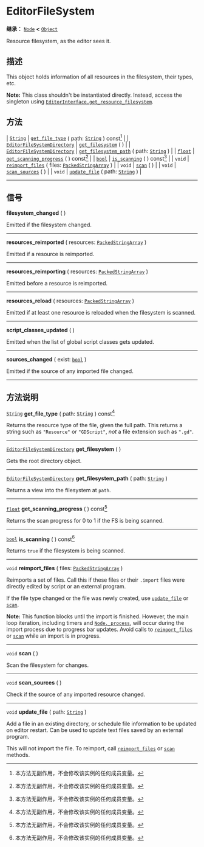 <!-- ⚠ 请勿编辑本文件 ⚠ -->
<!-- 本文档使用脚本从 WeDot 引擎源码仓库生成。 -->
<!-- 生成脚本：https://github.com/WeDot-Engine/WeDot/tree/4.3/doc/tools/make_md.py； -->
<!-- 原文件：https://github.com/WeDot-Engine/WeDot/tree/4.3/doc/classes/EditorFileSystem.xml。 -->

<div id="_class_editorfilesystem"></div>

# EditorFileSystem

**继承：** [`Node`](class_node.md) **<** [`Object`](class_object.md)

Resource filesystem, as the editor sees it.

## 描述

This object holds information of all resources in the filesystem, their types, etc.

 **Note:** This class shouldn't be instantiated directly. Instead, access the singleton using [`EditorInterface.get_resource_filesystem`](#class_editorinterface_method_get_resource_filesystem).

## 方法

| [`String`](class_string.md)                                       | [`get_file_type`](#class_editorfilesystem_method_get_file_type) ( path: [`String`](class_string.md) ) const[^const]            |
| [`EditorFileSystemDirectory`](class_editorfilesystemdirectory.md) | [`get_filesystem`](#class_editorfilesystem_method_get_filesystem) ( )                                                          |
| [`EditorFileSystemDirectory`](class_editorfilesystemdirectory.md) | [`get_filesystem_path`](#class_editorfilesystem_method_get_filesystem_path) ( path: [`String`](class_string.md) )              |
| [`float`](class_float.md)                                         | [`get_scanning_progress`](#class_editorfilesystem_method_get_scanning_progress) ( ) const[^const]                              |
| [`bool`](class_bool.md)                                           | [`is_scanning`](#class_editorfilesystem_method_is_scanning) ( ) const[^const]                                                  |
| `void`                                                            | [`reimport_files`](#class_editorfilesystem_method_reimport_files) ( files: [`PackedStringArray`](class_packedstringarray.md) ) |
| `void`                                                            | [`scan`](#class_editorfilesystem_method_scan) ( )                                                                              |
| `void`                                                            | [`scan_sources`](#class_editorfilesystem_method_scan_sources) ( )                                                              |
| `void`                                                            | [`update_file`](#class_editorfilesystem_method_update_file) ( path: [`String`](class_string.md) )                              |

<!-- rst-class:: classref-section-separator -->

---

## 信号

<div id="_class_class_editorfilesystem_signal_filesystem_changed"></div>

**filesystem_changed** ( ) <div id="class_editorfilesystem_signal_filesystem_changed"></div>

Emitted if the filesystem changed.

<!-- rst-class:: classref-item-separator -->

---

<div id="_class_class_editorfilesystem_signal_resources_reimported"></div>

**resources_reimported** ( resources: [`PackedStringArray`](class_packedstringarray.md) ) <div id="class_editorfilesystem_signal_resources_reimported"></div>

Emitted if a resource is reimported.

<!-- rst-class:: classref-item-separator -->

---

<div id="_class_class_editorfilesystem_signal_resources_reimporting"></div>

**resources_reimporting** ( resources: [`PackedStringArray`](class_packedstringarray.md) ) <div id="class_editorfilesystem_signal_resources_reimporting"></div>

Emitted before a resource is reimported.

<!-- rst-class:: classref-item-separator -->

---

<div id="_class_class_editorfilesystem_signal_resources_reload"></div>

**resources_reload** ( resources: [`PackedStringArray`](class_packedstringarray.md) ) <div id="class_editorfilesystem_signal_resources_reload"></div>

Emitted if at least one resource is reloaded when the filesystem is scanned.

<!-- rst-class:: classref-item-separator -->

---

<div id="_class_class_editorfilesystem_signal_script_classes_updated"></div>

**script_classes_updated** ( ) <div id="class_editorfilesystem_signal_script_classes_updated"></div>

Emitted when the list of global script classes gets updated.

<!-- rst-class:: classref-item-separator -->

---

<div id="_class_class_editorfilesystem_signal_sources_changed"></div>

**sources_changed** ( exist: [`bool`](class_bool.md) ) <div id="class_editorfilesystem_signal_sources_changed"></div>

Emitted if the source of any imported file changed.

<!-- rst-class:: classref-section-separator -->

---

## 方法说明

<div id="_class_editorfilesystem_method_get_file_type"></div>

[`String`](class_string.md) **get_file_type** ( path: [`String`](class_string.md) ) const[^const]<div id="class_editorfilesystem_method_get_file_type"></div>

Returns the resource type of the file, given the full path. This returns a string such as `"Resource"` or `"GDScript"`, *not* a file extension such as `".gd"`.

<!-- rst-class:: classref-item-separator -->

---

<div id="_class_editorfilesystem_method_get_filesystem"></div>

[`EditorFileSystemDirectory`](class_editorfilesystemdirectory.md) **get_filesystem** ( )<div id="class_editorfilesystem_method_get_filesystem"></div>

Gets the root directory object.

<!-- rst-class:: classref-item-separator -->

---

<div id="_class_editorfilesystem_method_get_filesystem_path"></div>

[`EditorFileSystemDirectory`](class_editorfilesystemdirectory.md) **get_filesystem_path** ( path: [`String`](class_string.md) )<div id="class_editorfilesystem_method_get_filesystem_path"></div>

Returns a view into the filesystem at `path`.

<!-- rst-class:: classref-item-separator -->

---

<div id="_class_editorfilesystem_method_get_scanning_progress"></div>

[`float`](class_float.md) **get_scanning_progress** ( ) const[^const]<div id="class_editorfilesystem_method_get_scanning_progress"></div>

Returns the scan progress for 0 to 1 if the FS is being scanned.

<!-- rst-class:: classref-item-separator -->

---

<div id="_class_editorfilesystem_method_is_scanning"></div>

[`bool`](class_bool.md) **is_scanning** ( ) const[^const]<div id="class_editorfilesystem_method_is_scanning"></div>

Returns `true` if the filesystem is being scanned.

<!-- rst-class:: classref-item-separator -->

---

<div id="_class_editorfilesystem_method_reimport_files"></div>

`void` **reimport_files** ( files: [`PackedStringArray`](class_packedstringarray.md) )<div id="class_editorfilesystem_method_reimport_files"></div>

Reimports a set of files. Call this if these files or their `.import` files were directly edited by script or an external program.

If the file type changed or the file was newly created, use [`update_file`](#class_editorfilesystem_method_update_file) or [`scan`](#class_editorfilesystem_method_scan).

 **Note:** This function blocks until the import is finished. However, the main loop iteration, including timers and [`Node._process`](#class_node_private_method__process), will occur during the import process due to progress bar updates. Avoid calls to [`reimport_files`](#class_editorfilesystem_method_reimport_files) or [`scan`](#class_editorfilesystem_method_scan) while an import is in progress.

<!-- rst-class:: classref-item-separator -->

---

<div id="_class_editorfilesystem_method_scan"></div>

`void` **scan** ( )<div id="class_editorfilesystem_method_scan"></div>

Scan the filesystem for changes.

<!-- rst-class:: classref-item-separator -->

---

<div id="_class_editorfilesystem_method_scan_sources"></div>

`void` **scan_sources** ( )<div id="class_editorfilesystem_method_scan_sources"></div>

Check if the source of any imported resource changed.

<!-- rst-class:: classref-item-separator -->

---

<div id="_class_editorfilesystem_method_update_file"></div>

`void` **update_file** ( path: [`String`](class_string.md) )<div id="class_editorfilesystem_method_update_file"></div>

Add a file in an existing directory, or schedule file information to be updated on editor restart. Can be used to update text files saved by an external program.

This will not import the file. To reimport, call [`reimport_files`](#class_editorfilesystem_method_reimport_files) or [`scan`](#class_editorfilesystem_method_scan) methods.

[^virtual]: 本方法通常需要用户覆盖才能生效。
[^const]: 本方法无副作用，不会修改该实例的任何成员变量。
[^vararg]: 本方法除了能接受在此处描述的参数外，还能够继续接受任意数量的参数。
[^constructor]: 本方法用于构造某个类型。
[^static]: 调用本方法无需实例，可直接使用类名进行调用。
[^operator]: 本方法描述的是使用本类型作为左操作数的有效运算符。
[^bitfield]: 这个值是由下列位标志构成位掩码的整数。
[^void]: 无返回值。
